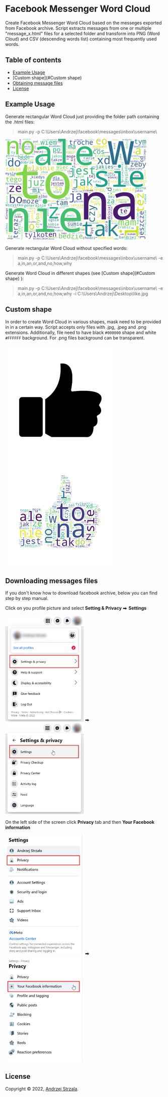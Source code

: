 # Facebook Messenger Word Cloud
Create Facebook Messenger Word Cloud based on the messeges exported from Facebook archive. Script extracts messages from one or multiple "message_x.html" files for a selected folder and transform into PNG (Word Cloud) and CSV (descending words list) containing most frequently used words.

## Table of contents
* [Example Usage](#Example-Usage)
* [Custom shape](#Custom shape)
* [Obtaining message files](#Obtaining-message-files)
* [License](#License)

## Example Usage
Generate rectangular Word Cloud just providing the folder path containing the .html files:
> main.py -p C:\Users\Andrzej\facebook\messages\inbox\username\

<img src="./images/WordCloud_rec.png" width="450" />

Generate rectangular Word Cloud without specified words:
> main.py -p C:\Users\Andrzej\facebook\messages\inbox\username\ -e a,in,an,or,and,no,how,why 

Generate Word Cloud in different shapes (see [Custom shape](#Custom shape) ):
> main.py -p C:\Users\Andrzej\facebook\messages\inbox\username\ -e a,in,an,or,and,no,how,why -i C:\Users\Andrzej\Desktop\like.jpg
	
## Custom shape
In order to create Word Cloud in various shapes, mask need to be provided in in a certain way. Script accepts only files with .jpg, .jpeg and .png extensions. Additionally, file need to have black `#000000` shape and white `#FFFFFF` background. For .png files background can be transparent.
<p float="left">
  <img src="./images/like.jpg" width="350" />
  <img src="./images/WordCloud.png" width="350" />
</p>

## Downloading messages files
If you don't know how to download facebook archive, below you can find step by step manual.

Click on you profile picture and select **Setting & Privacy** ⮕ **Settings**
<p float="left">
  <img src="./images/facebook1.png" width="250">  ⮕  </img>
  <img src="./images/facebook2.png" width="250" />
</p>

On the left side of the screen click **Privacy** tab and then **Your Facebook information**
<p float="left">
  <img src="./images/facebook3.png" width="250">  ⮕  </img>
  <img src="./images/facebook4.png" width="250" />
</p>


## License

Copyright © 2022, [Andrzej Strzala](https://www.linkedin.com/in/andrzejstrzala/).
